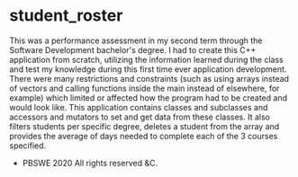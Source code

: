# student_roster
This was a performance assessment in my second term through the Software Development bachelor's degree. I had to create this C++ application from scratch, utilizing the information learned during the class and test my knowledge during this first time ever application development. There were many restrictions and constraints (such as using arrays instead of vectors and calling functions inside the main instead of elsewhere, for example) which limited or affected how the program had to be created and would look like. This application contains classes and subclasses and accessors and mutators to set and get data from these classes. It also filters students per specific degree, deletes a student from the array and provides the average of days needed to complete each of the 3 courses specified. 
- PBSWE 2020 All rights reserved &C.
